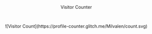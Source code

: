 <!DOCTYPE html>
<html>
<head>
<style>
h1 {text-align: center;}
p {text-align: center;}
div {text-align: center;}
</style>
</head>
<body>

<p>Visitor Counter</p><br>
<p>![Visitor Count](https://profile-counter.glitch.me/Milvalen/count.svg)</p>

</body>
</html>
